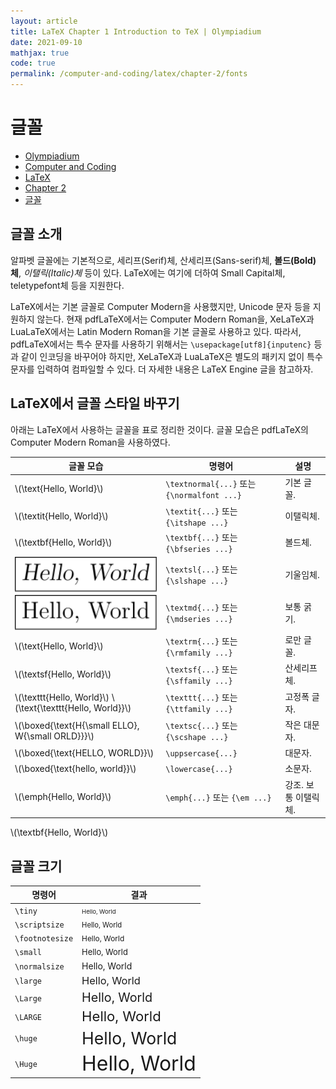 ```yaml
---
layout: article
title: LaTeX Chapter 1 Introduction to TeX | Olympiadium
date: 2021-09-10
mathjax: true
code: true
permalink: /computer-and-coding/latex/chapter-2/fonts
---
```

# 글꼴
<ul class="breadcrumb">
	<li><a href="{{ site.homeurl }}">Olympiadium</a></li> 
	<li><a href="{{ site.homeurl }}computer-and-coding/">Computer and Coding</a></li> 
	<li><a href="{{ site.homeurl }}computer-and-coding/latex/">LaTeX</a></li>
	<li><a href="{{ site.homeurl }}computer-and-coding/latex/chapter-2/">Chapter 2</a></li>
	<li><a href="{{ site.homeurl }}computer-and-coding/latex/chapter-2/fonts/">글꼴</a></li>
</ul>

## 글꼴 소개
알파벳 글꼴에는 기본적으로, 세리프(Serif)체, 산세리프(Sans-serif)체, <b>볼드(Bold)체</b>, <i>이탤릭(Italic)체</i> 등이 있다. LaTeX에는 여기에 더하여 Small Capital체, teletypefont체 등을 지원한다.

LaTeX에서는 기본 글꼴로 Computer Modern을 사용했지만, Unicode 문자 등을 지원하지 않는다. 현재 pdfLaTeX에서는 Computer Modern Roman을, XeLaTeX과 LuaLaTeX에서는 Latin Modern Roman을 기본 글꼴로 사용하고 있다. 따라서, pdfLaTeX에서는 특수 문자를 사용하기 위해서는 <code class="lang-latex">\usepackage[utf8]{inputenc}</code> 등과 같이 인코딩을 바꾸어야 하지만, XeLaTeX과 LuaLaTeX은 별도의 패키지 없이 특수 문자를 입력하여 컴파일할 수 있다. 더 자세한 내용은 LaTeX Engine 글을 참고하자.

## LaTeX에서 글꼴 스타일 바꾸기
아래는 LaTeX에서 사용하는 글꼴을 표로 정리한 것이다. 글꼴 모습은 pdfLaTeX의 Computer Modern Roman을 사용하였다.

<table>
<thead>
<tr>
<th>글꼴 모습</th>
<th>명령어</th>
<th>설명</th>
</tr>
</thead>
<tbody>
<tr>
<td>\(\text{Hello, World}\)</td>
<td><code class="lang-latex">\textnormal{...}</code> 또는 <code class="lang-latex">{\normalfont ...}</code></td>
<td>기본 글꼴.</td>
</tr>
<tr>
<td>\(\textit{Hello, World}\)</td>
<td><code class="lang-latex">\textit{...}</code> 또는 <code class="lang-latex">{\itshape ...}</code></td>
<td>이탤릭체.</td>
</tr>
<tr>
<td>\(\textbf{Hello, World}\)</td>
<td><code class="lang-latex">\textbf{...}</code> 또는 <code class="lang-latex">{\bfseries ...}</code></td>
<td>볼드체.</td>
</tr>
<tr>
<td><img src="/images/posts/latex/fonts/textsl.svg" style="vertical-align: bottom;" width="100%"></td>
<td><code class="lang-latex">\textsl{...}</code> 또는 <code class="lang-latex">{\slshape ...}</code></td>
<td>기울임체.</td>
</tr>
<tr>
<td><img src="/images/posts/latex/fonts/textmd.svg" style="vertical-align: bottom;" width="100%"></td>
<td><code class="lang-latex">\textmd{...}</code> 또는 <code class="lang-latex">{\mdseries ...}</code></td>
<td>보통 굵기.</td>
</tr>
<tr>
<td>\(\text{Hello, World}\)</td>
<td><code class="lang-latex">\textrm{...}</code> 또는 <code class="lang-latex">{\rmfamily ...}</code></td>
<td>로만 글꼴.</td>
</tr>
<tr>
<td>\(\textsf{Hello, World}\)</td>
<td><code class="lang-latex">\textsf{...}</code> 또는 <code class="lang-latex">{\sffamily ...}</code></td>
<td>산세리프체.</td>
</tr>
<tr>
<td>\(\texttt{Hello, World}\) \(\text{\texttt{Hello, World}}\)</td>
<td><code class="lang-latex">\texttt{...}</code> 또는 <code class="lang-latex">{\ttfamily ...}</code></td>
<td>고정폭 글자.</td>
</tr>
<tr>
<td>\(\boxed{\text{H{\small ELLO}, W{\small ORLD}}}\)</td>
<td><code class="lang-latex">\textsc{...}</code> 또는 <code class="lang-latex">{\scshape ...}</code></td>
<td>작은 대문자.</td>
</tr>
<tr>
<td>\(\boxed{\text{HELLO, WORLD}}\)</td>
<td><code class="lang-latex">\uppsercase{...}</code></td>
<td>대문자.</td>
</tr>
<tr>
<td>\(\boxed{\text{hello, world}}\)</td>
<td><code class="lang-latex">\lowercase{...}</code></td>
<td>소문자.</td>
</tr>
<tr>
<td>\(\emph{Hello, World}\)</td>
<td><code class="lang-latex">\emph{...}</code> 또는 <code class="lang-latex">{\em ...}</code></td>
<td>강조. 보통 이탤릭체.</td>
</tr>
</tbody>
</table>
<p>\(\textbf{Hello, World}\)</p>

## 글꼴 크기

<table>
<thead>
<tr>
<th>명령어</th>
<th>결과</th>
</tr>
</thead>
<tbody>
<tr>
<td><code class="lang-latex">\tiny</code>
</td>
<td><span style="font-size:68%;">Hello, World</span>
</td></tr>
<tr>
<td><code class="lang-latex">\scriptsize</code>
</td>
<td><span style="font-size:80%;">Hello, World</span>
</td></tr>
<tr>
<td><code class="lang-latex">\footnotesize</code>
</td>
<td><span style="font-size:85%;">Hello, World</span>
</td></tr>
<tr>
<td><code class="lang-latex">\small</code>
</td>
<td><span style="font-size:92%;">Hello, World</span>
</td></tr>
<tr>
<td><code class="lang-latex">\normalsize</code>
</td>
<td><span style="font-size:100%;">Hello, World</span>
</td></tr>
<tr>
<td><code class="lang-latex">\large</code>
</td>
<td><span style="font-size:117%;">Hello, World</span>
</td></tr>
<tr>
<td><code class="lang-latex">\Large</code>
</td>
<td><span style="font-size:141%;">Hello, World</span>
</td></tr>
<tr>
<td><code class="lang-latex">\LARGE</code>
</td>
<td><span style="font-size:158%;">Hello, World</span>
</td></tr>
<tr>
<td><code class="lang-latex">\huge</code>
</td>
<td><span style="font-size:190%;">Hello, World</span>
</td></tr>
<tr>
<td><code class="lang-latex">\Huge</code>
</td>
<td><span style="font-size:228%;">Hello, World</span>
</td></tr></tbody>